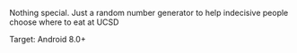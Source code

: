 Nothing special. Just a random number generator to help indecisive people choose where to eat at UCSD

Target: Android 8.0+